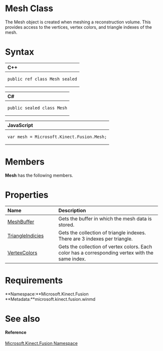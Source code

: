 Mesh Class  
==========  

The Mesh object is created when meshing a reconstruction volume. This provides access to the vertices, vertex colors, and triangle indexes of the mesh. <span id="syntaxSection"></span>

Syntax  
======  

<table>
<colgroup>
<col width="100%" />
</colgroup>
<thead>
<tr class="header">
<th align="left">C++</th>
</tr>
</thead>
<tbody>
<tr class="odd">
<td align="left"><pre><code>public ref class Mesh sealed</code></pre></td>
</tr>
</tbody>
</table>

<table>
<colgroup>
<col width="100%" />
</colgroup>
<thead>
<tr class="header">
<th align="left">C#</th>
</tr>
</thead>
<tbody>
<tr class="odd">
<td align="left"><pre><code>public sealed class Mesh</code></pre></td>
</tr>
</tbody>
</table>

<table>
<colgroup>
<col width="100%" />
</colgroup>
<thead>
<tr class="header">
<th align="left">JavaScript</th>
</tr>
</thead>
<tbody>
<tr class="odd">
<td align="left"><pre><code>var mesh = Microsoft.Kinect.Fusion.Mesh;</code></pre></td>
</tr>
</tbody>
</table>

<span id="classMembersSection"></span>

Members  
=======  

**Mesh** has the following members.  

<span id="publicpropertiesSection"></span>

Properties  
==========  

<table>
<colgroup>
<col width="30%" />
<col width="60%" />
</colgroup>
<thead>
<tr class="header">
<th align="left">Name</th>
<th align="left">Description</th>
</tr>
</thead>
<tbody>
<tr class="odd">
<td align="left"><a href="Mesh_Class/Properties/MeshBuffer_Property.md">MeshBuffer</a></td>
<td align="left">Gets the buffer in which the mesh data is stored.</td>
</tr>
<tr class="even">
<td align="left"><a href="Mesh_Class/Properties/TriangleIndicies_Property.md">TriangleIndicies</a></td>
<td align="left">Gets the collection of triangle indexes. There are 3 indexes per triangle.</td>
</tr>
<tr class="odd">
<td align="left"><a href="Mesh_Class/Properties/VertexColors_Property.md">VertexColors</a></td>
<td align="left">Gets the collection of vertex colors. Each color has a corresponding vertex with the same index.</td>
</tr>
</tbody>
</table>

<span id="requirements"></span>

Requirements  
============  

**Namespace:**Microsoft.Kinect.Fusion  
**Metadata:**microsoft.kinect.fusion.winmd  

<span id="ID4EV"></span>

See also  
========  

<span id="ID4EX"></span>
#### Reference  

[Microsoft.Kinect.Fusion Namespace](../Kinect.Fusion.md)  



<!--Please do not edit the data in the comment block below.-->
<!--
TOCTitle : Mesh Class
RLTitle : Mesh Class
KeywordK : Mesh class, about
HelpPriority : 2
TopicType : apiref
KeywordF : Microsoft.Kinect.Fusion.Mesh
KeywordF : Mesh
KeywordF : Microsoft.Kinect.Fusion.Mesh
KeywordA : T:Microsoft.Kinect.Fusion.Mesh
AssetID : T:Microsoft.Kinect.Fusion.Mesh
Locale : en-us
CommunityContent : 1
APIType : Managed
APILocation : microsoft.kinect.fusion.winmd
APIName : Microsoft.Kinect.Fusion.Mesh
TargetOS : Windows
TopicType : kbSyntax
DevLang : VB
DevLang : CSharp
DevLang : JavaScript
DevLang : C++
DocSet : K4Wv2
ProjType : K4Wv2Proj
Technology : Kinect for Windows
Product : Kinect for Windows SDK v2
productversion : 20
-->
